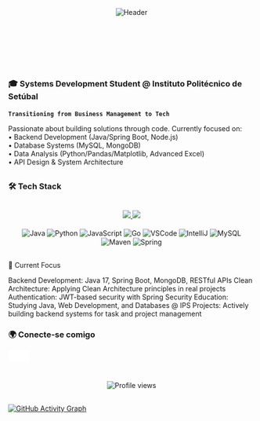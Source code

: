 <div align="center" style="position: relative; height: 120px; overflow: hidden;">
  <!-- Onda com gradiente de cores que lembra o Java -->
  <img src="https://capsule-render.vercel.app/api?type=waving&color=0:007396,100:FF2D20&height=120&section=header&animation=fadeIn" alt="Header" width="100%"/>
</div>


### 🎓 Systems Development Student @ Instituto Politécnico de Setúbal  
**`Transitioning from Business Management to Tech`**  

Passionate about building solutions through code. Currently focused on:  
  • Backend Development (Java/Spring Boot, Node.js)  
  • Database Systems (MySQL, MongoDB)  
  • Data Analysis (Python/Pandas/Matplotlib, Advanced Excel)  
  • API Design & System Architecture 





</div>

[1.1]: https://img.shields.io/badge/LinkedIn-0077B5?logo=linkedin
[1]: https://www.linkedin.com/in/eversonrubira
[2.1]: https://img.shields.io/badge/Gmail-D14836?logo=gmail
[2]: mailto:eversonrubira@gmail.com
[3.1]: https://img.shields.io/badge/Discord-7289DA?logo=discord
[3]: https://discordapp.com/users/768512954731462700
##


### 🛠 Tech Stack

<div align="center"><br>

<div align="center">
  <a href="https://github.com/EversonRubira">
    <img height="170em" src="https://github-readme-stats.vercel.app/api?username=EversonRubira&show_icons=true&theme=tokyonight&include_all_commits=true&count_private=true"/>
    <img height="170em" src="https://github-readme-stats.vercel.app/api/top-langs/?username=EversonRubira&layout=compact&langs_count=7&theme=tokyonight"/>
  </a>
<br><br>

</div>


  <img align="center" alt="Java" height="30" width="40" src="https://cdn.jsdelivr.net/gh/devicons/devicon/icons/java/java-original.svg" />
  <img align="center" alt="Python" height="30" width="40" src="https://cdn.jsdelivr.net/gh/devicons/devicon/icons/python/python-original.svg" />
  <img align="center" alt="JavaScript" height="30" width="40" src="https://cdn.jsdelivr.net/gh/devicons/devicon/icons/javascript/javascript-original.svg" />
  <img align="center" alt="Go" height="30" width="40" src="https://cdn.jsdelivr.net/gh/devicons/devicon/icons/go/go-original.svg" />
  <img align="center" alt="VSCode" height="30" width="40" src="https://cdn.jsdelivr.net/gh/devicons/devicon/icons/vscode/vscode-original.svg" />
  <img align="center" alt="IntelliJ" height="30" width="40" src="https://cdn.jsdelivr.net/gh/devicons/devicon/icons/intellij/intellij-original.svg" />
  <img align="center" alt="MySQL" height="30" width="40" src="https://cdn.jsdelivr.net/gh/devicons/devicon/icons/mysql/mysql-original.svg" />
  <img align="center" alt="Maven" height="30" width="40" src="https://cdn.jsdelivr.net/gh/devicons/devicon/icons/maven/maven-original.svg" />
  <img align="center" alt="Spring" height="30" width="40" src="https://cdn.jsdelivr.net/gh/devicons/devicon/icons/spring/spring-original-wordmark.svg" />

</div>


##



🌱 Current Focus

Backend Development: Java 17, Spring Boot, MongoDB, RESTful APIs
Clean Architecture: Applying Clean Architecture principles in real projects
Authentication: JWT-based security with Spring Security
Education: Studying Java, Web Development, and Databases @ IPS
Projects: Actively building backend systems for task and project management

### 🌍 Conecte-se comigo

<a href="https://www.instagram.com/eversonrubira" target="_blank"><img align="left" alt="Instagram" width="22px" src="https://raw.githubusercontent.com/Aakarsh-B/trying-repos/master/insta.svg" /></a>
<a href="https://www.linkedin.com/in/eversonrubira" target="_blank"><img align="left" alt="LinkedIn" width="22px" src="https://raw.githubusercontent.com/Aakarsh-B/trying-repos/master/linkedin.svg" /></a>

<br/>

##
  <br> 

<div align="center">
  <img src="https://komarev.com/ghpvc/?username=EversonRubira&color=blueviolet&label=Profile+Views&style=flat" alt="Profile views"/>  
</div>

##


[![GitHub Activity Graph](https://github-readme-activity-graph.vercel.app/graph?username=EversonRubira&theme=github-compact&hide_border=true&area=true)](https://github.com/ashutosh00710/github-readme-activity-graph)
